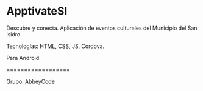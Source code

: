 # ApptivateSI
Descubre y conecta. Aplicación de eventos culturales del Municipio del San isidro.

Tecnologías: HTML, CSS, JS, Cordova.

Para Android. 


==================

Grupo: AbbeyCode
